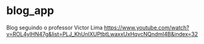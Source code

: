 # blog_app

Blog seguindo o professor Victor Lima
https://www.youtube.com/watch?v=ROL4ylHN47g&list=PLJ_KhUnlXUPtbtLwaxxUxHqvcNQndmI4B&index=32
